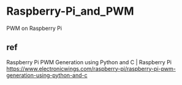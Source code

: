 # Raspberry-Pi_and_PWM
PWM on Raspberry Pi


## ref

Raspberry Pi PWM Generation using Python and C | Raspberry Pi 
https://www.electronicwings.com/raspberry-pi/raspberry-pi-pwm-generation-using-python-and-c
